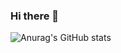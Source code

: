 ### Hi there 👋

![Anurag's GitHub stats](https://github-readme-stats.vercel.app/api?username=SametCimen1&show_icons=true&theme=radical)
